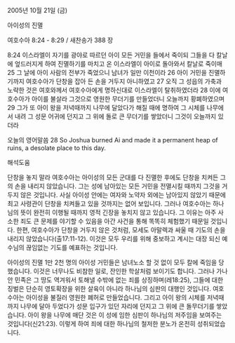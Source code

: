 2005년 10월 21일 (금)

아이성의 진멸



여호수아 8:24 - 8:29 / 새찬송가 388 장


8:24 이스라엘이 자기를 광야로 따르던 아이 모든 거민을 들에서 죽이되 그들을 다 칼날에 엎드러지게 하여 진멸하기를 마치고 온 이스라엘이 아이로 돌아와서 칼날로 죽이매 25 그 날에 아이 사람의 전부가 죽었으니 남녀가 일만 이천이라 26 아이 거민을 진멸하기까지 여호수아가 단창을 잡아 든 손을 거두지 아니하였고 27 오직 그 성읍의 가축과 노략한 것은 여호와께서 여호수아에게 명하신대로 이스라엘이 탈취하였더라 28 이에 여호수아가 아이를 불살라 그것으로 영원한 무더기를 만들었더니 오늘까지 황폐하였으며 29 그가 또 아이 왕을 저녁때까지 나무에 달았다가 해질 때에 명하여 그 시체를 나무에서 내려 그 성문 어귀에 던지고 그 위에 돌로 큰 무더기를 쌓았더니 그것이 오늘까지 있더라 

오늘의 영어말씀 
28 So Joshua burned Ai and made it a permanent heap of ruins, a desolate place to this day.

해석도움





단창을 놓지 말라 
여호수아는 아이성의 모든 군대를 다 진멸한 후에도 단창을 치켜든 그의 손을 내리지 않았습니다. 그는 성에 남아있는 모든 거민을 전멸시킬 때까지 그것을 거두지 않은 것입니다. 사실 아이성 안에는 여자와 노약자 외에는 남아있지 않았기 때문에 최고 사령관이 단창을 치켜들고 있을 것까지는 없어 보입니다. 그러나 여호수아는 하나님의 뜻이 완전히 이행될 때까지 영적 긴장을 놓치지 않고 있습니다. 그 이유는 아주 사소한 죄도 큰 문제를 야기할 수 있음을 아간 사건을 통해 똑똑히 체험했기 때문일 것입니다. 한편, 여호수아가 단창을 거두지 않은 것처럼, 모세도 아말렉과 싸울 때 기도의 손을 내리지 않았습니다(출17:11-12). 이것은 모두 우리를 위해 중보하고 계시는 대장 되신 예수님의 끊임없는 기도를 예표하는 것입니다. 

아이성의 진멸 
1만 2천 명의 아이성 거민들은 남녀노소 할 것 없이 모두 칼에 죽임을 당했습니다. 이것은 너무나도 비참한 일로, 잔인한 학살처럼 보이기도 합니다. 그러나 가나안 민족은 그 땅도 역겨워서 토해낼 수밖에 없는 죄를 상징하며(레18:25), 그들에 대한 징벌은 단순히 영토확장을 위한 살육이 아니라 하나님의 심판의 대행인 것입니다. 여호수아는 아이성을 불질러 영원한 폐허로 만들었습니다. 그리고 아이 왕의 시체를 저녁때까지 나무에 달아 두었다가 성문 입구가 있던 자리에 던지고 그 위에 큰 돌무더기를 쌓았습니다. 아이 왕을 나무에 매단 것은 이 성에 임한 심판이 하나님의 저주임을 보여주는 것입니다(신21:23). 이렇게 하여 죄에 대한 하나님의 철저한 분노가 온전히 성취되었습니다.